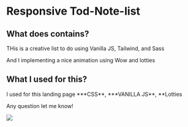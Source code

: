<h1>Responsive Tod-Note-list</h1>
<h2>What does contains?</h2>

<p>THis is a creative list to do using Vanilla JS, Tailwind, and Sass</p>
<p>And I implementing a nice animation using Wow and lotties</p>

<h2>What I used for this?</h2>

<p>I used for this landing page ***CSS**, ***VANILLA JS**, **Lotties

<p>Any question let me know!</p>

<p><img src="search-properties.png" widt="80%"></p>
